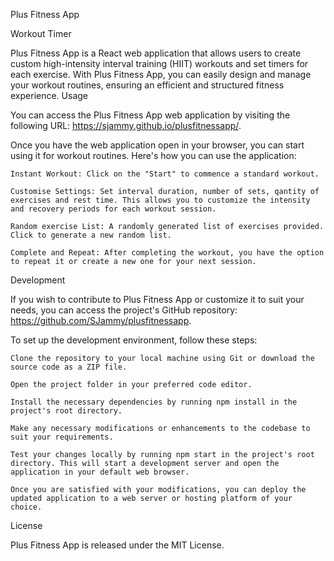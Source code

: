 Plus Fitness App

Workout Timer

Plus Fitness App is a React web application that allows users to create custom high-intensity interval training (HIIT) workouts and set timers for each exercise. With Plus Fitness App, you can easily design and manage your workout routines, ensuring an efficient and structured fitness experience.
Usage

You can access the Plus Fitness App web application by visiting the following URL: https://sjammy.github.io/plusfitnessapp/.

Once you have the web application open in your browser, you can start using it for workout routines. Here's how you can use the application:

    Instant Workout: Click on the "Start" to commence a standard workout.

    Customise Settings: Set interval duration, number of sets, qantity of exercises and rest time. This allows you to customize the intensity and recovery periods for each workout session.

    Random exercise List: A randomly generated list of exercises provided. Click to generate a new random list.

    Complete and Repeat: After completing the workout, you have the option to repeat it or create a new one for your next session.

Development

If you wish to contribute to Plus Fitness App or customize it to suit your needs, you can access the project's GitHub repository: https://github.com/SJammy/plusfitnessapp.

To set up the development environment, follow these steps:

    Clone the repository to your local machine using Git or download the source code as a ZIP file.

    Open the project folder in your preferred code editor.

    Install the necessary dependencies by running npm install in the project's root directory.

    Make any necessary modifications or enhancements to the codebase to suit your requirements.

    Test your changes locally by running npm start in the project's root directory. This will start a development server and open the application in your default web browser.

    Once you are satisfied with your modifications, you can deploy the updated application to a web server or hosting platform of your choice.

License

Plus Fitness App is released under the MIT License.
